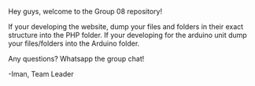 Hey guys, welcome to the Group 08 repository!

If your developing the website, dump your files and folders in their exact structure into the PHP folder.
If your developing for the arduino unit dump your files/folders into the Arduino folder.

Any questions? Whatsapp the group chat!

-Iman, Team Leader